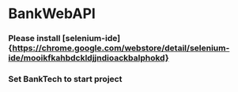 # BankWebAPI
### Please install [selenium-ide]{https://chrome.google.com/webstore/detail/selenium-ide/mooikfkahbdckldjjndioackbalphokd}
### Set BankTech to start project
